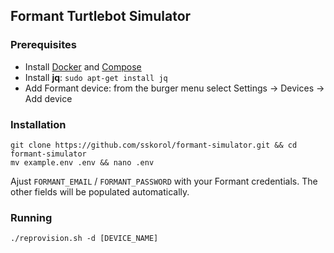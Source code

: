 ## Formant Turtlebot Simulator

### Prerequisites

- Install [Docker](https://docs.docker.com/engine/install/ubuntu) and [Compose](https://docs.docker.com/compose/install)
- Install **jq**: `sudo apt-get install jq`
- Add Formant device: from the burger menu select Settings -> Devices -> Add device

### Installation

```shell
git clone https://github.com/sskorol/formant-simulator.git && cd formant-simulator
mv example.env .env && nano .env
```

Ajust `FORMANT_EMAIL` / `FORMANT_PASSWORD` with your Formant credentials. The other fields will be populated automatically.

### Running

```shell
./reprovision.sh -d [DEVICE_NAME]
```
